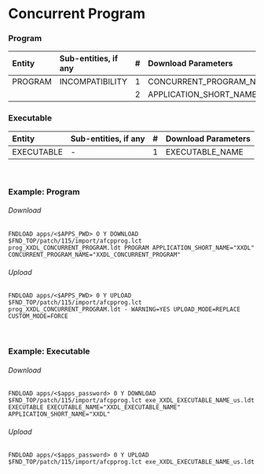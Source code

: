 # Concurrent Program

### Program

| Entity      | Sub-entities, if any |  #   | Download Parameters   |
| :----       | :--------            | :--: | :----   |
| PROGRAM     | INCOMPATIBILITY      | 1    |CONCURRENT_PROGRAM_NAME    |
|             |                      | 2    | APPLICATION_SHORT_NAME    |

### Executable

| Entity      | Sub-entities, if any |  #   | Download Parameters   |
| :----       | :--------            | :--: | :----   |
| EXECUTABLE  |          -           | 1    |EXECUTABLE_NAME    |


<br>

### Example: Program

###### Download 

```
FNDLOAD apps/<$APPS_PWD> O Y DOWNLOAD $FND_TOP/patch/115/import/afcpprog.lct prog_XXDL_CONCURRENT_PROGRAM.ldt PROGRAM APPLICATION_SHORT_NAME="XXDL" CONCURRENT_PROGRAM_NAME="XXDL_CONCURRENT_PROGRAM"
```

###### Upload

```
FNDLOAD apps/<$APPS_PWD> 0 Y UPLOAD $FND_TOP/patch/115/import/afcpprog.lct prog_XXDL_CONCURRENT_PROGRAM.ldt - WARNING=YES UPLOAD_MODE=REPLACE CUSTOM_MODE=FORCE
```

<br>
  
### Example: Executable

###### Download 

```
FNDLOAD apps/<$apps_password> 0 Y DOWNLOAD $FND_TOP/patch/115/import/afcpprog.lct exe_XXDL_EXECUTABLE_NAME_us.ldt EXECUTABLE EXECUTABLE_NAME="XXDL_EXECUTABLE_NAME" APPLICATION_SHORT_NAME="XXDL"
```

###### Upload

```
FNDLOAD apps/<$apps_password> 0 Y UPLOAD $FND_TOP/patch/115/import/afcpprog.lct exe_XXDL_EXECUTABLE_NAME_us.ldt
```

<br>
